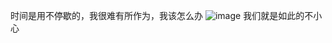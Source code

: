 时间是用不停歇的，我很难有所作为，我该怎么办
![image](https://github.com/wqlabs/wqlabs.github.io/assets/39255755/38b5e3ea-fdf2-4621-b3a0-c4d012364f5f)
我们就是如此的不小心